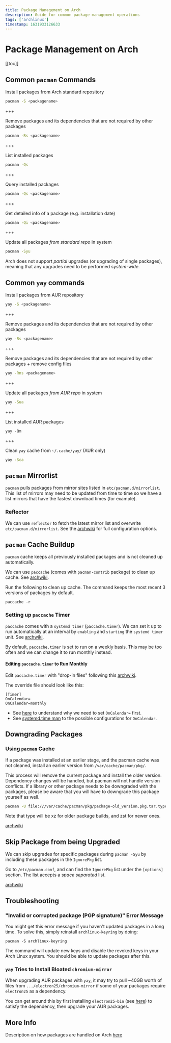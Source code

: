 ```yaml
---
title: Package Management on Arch
description: Guide for common package management operations
tags: ['archlinux']
timestamp: 1631933126633
---
```


# Package Management on Arch

[[toc]]

## Common `pacman` Commands

Install packages from Arch standard repository

```sh
pacman -S <packagename>
```

+++

Remove packages and its dependencies that are not required by other packages

```sh
pacman -Rs <packagename>
```

+++

List installed packages

```sh
pacman -Qs
```

+++

Query installed packages

```sh
pacman -Qs <packagename>
```

+++

Get detailed info of a package (e.g. installation date)

```sh
pacman -Qi <packagename>
```

+++

Update all packages _from standard repo_ in system

```sh
pacman -Syu
```

Arch does not support _partial_ upgrades (or upgrading of single packages), meaning that any upgrades need to be performed _system-wide_.

## Common `yay` commands

Install packages from AUR repository

```sh
yay -S <packagename>
```

+++

Remove packages and its dependencies that are not required by other packages

```sh
yay -Rs <packagename>
```

+++

Remove packages and its dependencies that are not required by other packages + remove config files

```sh
yay -Rns <packagename>
```

+++

Update all packages _from AUR repo_ in system

```sh
yay -Sua
```

+++

List installed AUR packages

```
yay -Qm
```

+++

Clean `yay` cache from `~/.cache/yay/` (AUR only)

```sh
yay -Sca
```

## `pacman` Mirrorlist

`pacman` pulls packages from mirror sites listed in `etc/pacman.d/mirrorlist`. This list of mirrors may need to be updated from time to time so we have a list mirrors that have the fastest download times (for example).

### Reflector

We can use `reflector` to fetch the latest mirror list and overwrite `etc/pacman.d/mirrorlist`. See the [archwiki](https://wiki.archlinux.org/title/Reflector) for full configuration options.

## `pacman` Cache Buildup

`pacman` cache keeps all previously installed packages and is not cleaned up automatically.

We can use `paccache` (comes with `pacman-contrib` package) to clean up cache. See [archwiki](https://wiki.archlinux.org/title/pacman#Cleaning_the_package_cache).

Run the following to clean up cache. The command keeps the most recent 3 versions of packages by default.

```
paccache -r
```

### Setting up `paccache` Timer

`paccache` comes with a `systemd timer` (`paccache.timer`). We can set it up to run automatically at an interval by `enabling` and `starting` the `systemd timer` unit. See [archwiki](https://wiki.archlinux.org/title/Systemd#Using_units).

By default, `paccache.timer` is set to run on a weekly basis. This may be too often and we can change it to run monthly instead.

#### Editing `paccache.timer` to Run Monthly

Edit `paccache.timer` with "drop-in files" following this [archwiki](https://wiki.archlinux.org/title/Systemd#Drop-in_files).

The override file should look like this:

```
[Timer]
OnCalendar=
OnCalendar=monthly
```

- See [here](https://unix.stackexchange.com/questions/479702/cannot-override-systemd-timer-with-specific-time) to understand why we need to set `OnCalendar=` first.
- See [systemd.time man](https://man.archlinux.org/man/systemd.time.7#CALENDAR_EVENTS) to the possible configurations for `OnCalendar`.

## Downgrading Packages

### Using `pacman` Cache

If a package was installed at an earlier stage, and the pacman cache was not cleaned, install an earlier version from `/var/cache/pacman/pkg/`.

This process will remove the current package and install the older version. Dependency changes will be handled, but pacman will not handle version conflicts. If a library or other package needs to be downgraded with the packages, please be aware that you will have to downgrade this package yourself as well.

```sh
pacman -U file:///var/cache/pacman/pkg/package-old_version.pkg.tar.type
```

Note that type will be xz for older package builds, and zst for newer ones.

[archwiki](https://wiki.archlinux.org/title/downgrading_packages)

## Skip Package from being Upgraded

We can skip upgrades for specific packages during `pacman -Syu` by including these packages in the `IgnorePkg` list.

Go to `/etc/pacman.conf`, and can find the `IgnorePkg` list under the `[options]` section. The list accepts a _space separated_ list.

[archwiki](https://wiki.archlinux.org/title/Pacman#Skip_package_from_being_upgraded)

## Troubleshooting

### "Invalid or corrupted package (PGP signature)" Error Message

You might get this error message if you haven't updated packages in a long time. To solve this, simply reinstall `archlinux-keyring` by doing:

```
pacman -S archlinux-keyring
```

The command will update new keys and disable the revoked keys in your Arch Linux system. You should be able to update packages after this.

### `yay` Tries to Install Bloated `chromium-mirror`

When upgrading AUR packages with `yay`, it may try to pull ~40GB worth of files from `.../electron25/chromium-mirror` if some of your packages require `electron25` as a dependency.

You can get around this by first installing `electron25-bin` (see [here](https://aur.archlinux.org/packages/electron25-bin)) to satisfy the dependency, then upgrade your AUR packages.

## More Info

Description on how packages are handled on Arch [here](https://www.reddit.com/r/archlinux/comments/8fqzf4/will_pacman_syu_also_update_the_stuff_i_have/dya3j0g?utm_source=share&utm_medium=web2x&context=3)

<PostDate />
<PageTags />
